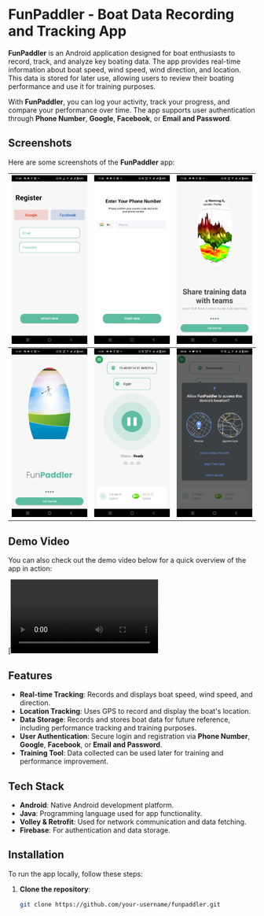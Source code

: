 # FunPaddler - Boat Data Recording and Tracking App

**FunPaddler** is an Android application designed for boat enthusiasts to record, track, and analyze key boating data. The app provides real-time information about boat speed, wind speed, wind direction, and location. This data is stored for later use, allowing users to review their boating performance and use it for training purposes. 

With **FunPaddler**, you can log your activity, track your progress, and compare your performance over time. The app supports user authentication through **Phone Number**, **Google**, **Facebook**, or **Email and Password**.

## Screenshots

Here are some screenshots of the **FunPaddler** app:

| ![Screenshot 1](Screenshot_20220702_113207.jpg) | ![Screenshot 2](Screenshot_20220702_113205.jpg) | ![Screenshot 3](Screenshot_20220702_113203.jpg) |
| --- | --- | --- |
| ![Screenshot 4](Screenshot_20220702_113158.jpg) | ![Screenshot 5](Screenshot_20220702_110117.jpg) | ![Screenshot 6](Screenshot_20220702_092309.jpg) |

## Demo Video

You can also check out the demo video below for a quick overview of the app in action:

[![Watch the video](XRecorder_02072022_113011.mp4)

## Features

- **Real-time Tracking**: Records and displays boat speed, wind speed, and direction.
- **Location Tracking**: Uses GPS to record and display the boat's location.
- **Data Storage**: Records and stores boat data for future reference, including performance tracking and training purposes.
- **User Authentication**: Secure login and registration via **Phone Number**, **Google**, **Facebook**, or **Email and Password**.
- **Training Tool**: Data collected can be used later for training and performance improvement.

## Tech Stack

- **Android**: Native Android development platform.
- **Java**: Programming language used for app functionality.
- **Volley & Retrofit**: Used for network communication and data fetching.
- **Firebase**: For authentication and data storage.

## Installation

To run the app locally, follow these steps:

1. **Clone the repository**:
   ```bash
   git clone https://github.com/your-username/funpaddler.git
